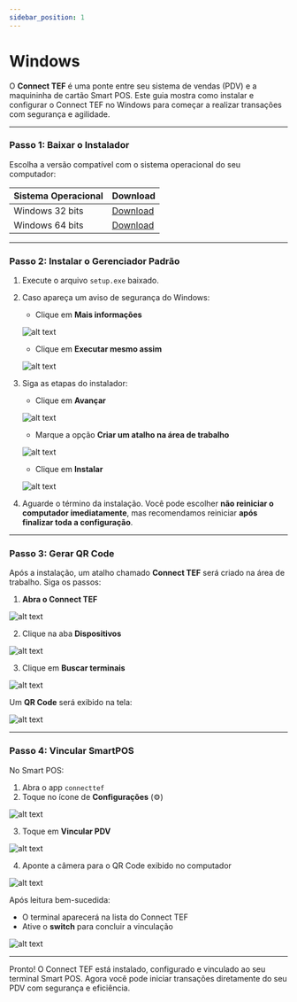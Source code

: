 ```yaml
---
sidebar_position: 1
---
```


# Windows

O **Connect TEF** é uma ponte entre seu sistema de vendas (PDV) e a maquininha de cartão Smart POS. Este guia mostra como instalar e configurar o Connect TEF no Windows para começar a realizar transações com segurança e agilidade.

---

### Passo 1: Baixar o Instalador

Escolha a versão compatível com o sistema operacional do seu computador:

| Sistema Operacional | Download |
|---------------------|----------|
| Windows 32 bits     | [Download](https://arquivos.pdvpos.com.br/connecttef/setup-32.exe) |
| Windows 64 bits     | [Download](https://arquivos.pdvpos.com.br/connecttef/setup-64.exe) |

---

### Passo 2: Instalar o Gerenciador Padrão

1. Execute o arquivo `setup.exe` baixado.
2. Caso apareça um aviso de segurança do Windows:
   - Clique em **Mais informações**
   
   ![alt text](image.png)

   - Clique em **Executar mesmo assim**
   
   ![alt text](image-1.png)

3. Siga as etapas do instalador:

   - Clique em **Avançar**

   ![alt text](image-2.png)

   - Marque a opção **Criar um atalho na área de trabalho**

   ![alt text](image-3.png)

   - Clique em **Instalar**

   ![alt text](image-4.png)

4. Aguarde o término da instalação. Você pode escolher **não reiniciar o computador imediatamente**, mas recomendamos reiniciar **após finalizar toda a configuração**.

---

### Passo 3: Gerar QR Code

Após a instalação, um atalho chamado **Connect TEF** será criado na área de trabalho. Siga os passos:

1. **Abra o Connect TEF**

![alt text](image-5.png)

2. Clique na aba **Dispositivos**

![alt text](image-6.png)

3. Clique em **Buscar terminais**

![alt text](image-8.png)

Um **QR Code** será exibido na tela:

![alt text](image-9.png)

---

### Passo 4: Vincular SmartPOS

No Smart POS:

1. Abra o app `connecttef`
2. Toque no ícone de **Configurações** (⚙️)

![alt text](image-10.png)

3. Toque em **Vincular PDV**

![alt text](image-11.png)

4. Aponte a câmera para o QR Code exibido no computador

![alt text](image-12.png)

Após leitura bem-sucedida:

- O terminal aparecerá na lista do Connect TEF
- Ative o **switch** para concluir a vinculação

![alt text](image-13.png)

---

Pronto! O Connect TEF está instalado, configurado e vinculado ao seu terminal Smart POS. Agora você pode iniciar transações diretamente do seu PDV com segurança e eficiência.